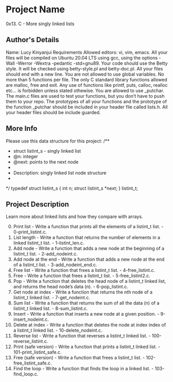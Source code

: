 # Project Name
0x13. C - More singly linked lists

## Author's Details
Name: Lucy Kinyanjui
Requirements
Allowed editors: vi, vim, emacs.
All your files will be compiled on Ubuntu 20.04 LTS using gcc, using the options -Wall -Werror -Wextra -pedantic -std=gnu89.
Your code should use the Betty style. It will be checked using betty-style.pl and betty-doc.pl.
All your files should end with a new line.
You are not allowed to use global variables.
No more than 5 functions per file.
The only C standard library functions allowed are malloc, free and exit. Any use of functions like printf, puts, calloc, realloc etc… is forbidden unless stated othewise.
You are allowed to use _putchar.
The main.c files are used to test your functions, but you don’t have to push them to your repo.
The prototypes of all your functions and the prototype of the function _putchar should be included in your header file called lists.h.
All your header files should be include guarded.
## More Info
Please use this data structure for this project:
/**
 * struct listint_s - singly linked list
 * @n: integer
 * @next: points to the next node
 *
 * Description: singly linked list node structure
 * 
 */
typedef struct listint_s
{
    int n;
    struct listint_s *next;
} listint_t;
## Project Description
Learn more about linked lists and how they compare with arrays.

0. Print list - Write a function that prints all the elements of a listint_t list. - 0-print_listint.c.
1. List length - Write a function that returns the number of elements in a linked listint_t  list. - 1-listint_len.c.
2. Add node - Write a function that adds a new node at the beginning of a listint_t list. - 2-add_nodeint.c.
3. Add node at the end - Write a function that adds a new node at the end of a listint_t  list. - 3-add_nodeint_end.c.
4. Free list - Write a function that frees a listint_t  list. - 4-free_listint.c.
5. Free - Write a function that frees a listint_t list. - 5-free_listint2.c.
6. Pop - Write a function that deletes the head node of a listint_t linked list, and returns the head node’s data (n). - 6-pop_listint.c.
7. Get node at index - Write a function that returns the nth node of a listint_t linked list. - 7-get_nodeint.c.
8. Sum list - Write a function that returns the sum of all the data (n) of a listint_t linked list. - 8-sum_listint.c.
9. Insert - Write a function that inserts a new node at a given position. - 9-insert_nodeint.c.
10. Delete at index - Write a function that deletes the node at index index of a listint_t linked list. - 10-delete_nodeint.c.
11. Reverse list - Write a function that reverses a listint_t linked list. - 100-reverse_listint.c.
12. Print (safe version) - Write a function that prints a listint_t linked list. - 101-print_listint_safe.c.
13. Free (safe version) - Write a function that frees a listint_t list. - 102-free_listint_safe.c.
14. Find the loop - Write a function that finds the loop in a linked list. - 103-find_loop.c.
